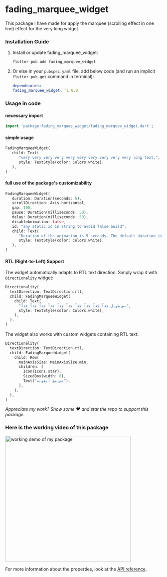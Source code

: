# fading_marquee_widget

This package I have made for apply the marquee (scrolling effect in one line) effect for the very long widget.

### Installation Guide

1. Install or update fading_marquee_widget:
   ```shell 
   flutter pub add fading_marquee_widget
   ```
2. Or else in your `pubspec.yaml` file, add below code (and run an implicit `flutter pub get`
   command in terminal):
   ```yaml
   dependencies:
   fading_marquee_widget: ^1.0.0
   ```

### Usage in code

#### necessary import

```dart
import 'package:fading_marquee_widget/fading_marquee_widget.dart';
```

#### simple usage

```dart
FadingMarqueeWidget(
   child: Text(
      "very very very very very very very very very very long text.",
      style: TextStyle(color: Colors.white),
   ),
)
```

#### full use of the package's customizability

```dart
FadingMarqueeWidget(
   duration: Duration(seconds: 5),
   scrollDirection: Axis.horizontal,
   gap: 100,
   pause: Duration(milliseconds: 50),
   delay: Duration(milliseconds: 50),
   disableAnimation: false,
   id: "any static id in string to avoid false build",
   child: Text(
      "Duration of the animation is 5 seconds. The default duration is 10 seconds. very very very very very very very very very very long text.",
      style: TextStyle(color: Colors.white),
   ),
)
```

#### RTL (Right-to-Left) Support

The widget automatically adapts to RTL text direction. Simply wrap it with `Directionality` widget:

```dart
Directionality(
  textDirection: TextDirection.rtl,
  child: FadingMarqueeWidget(
    child: Text(
      "نص طويل جداً جداً جداً جداً جداً جداً جداً جداً جداً جداً",
      style: TextStyle(color: Colors.white),
    ),
  ),
)
```

The widget also works with custom widgets containing RTL text:

```dart
Directionality(
  textDirection: TextDirection.rtl,
  child: FadingMarqueeWidget(
    child: Row(
      mainAxisSize: MainAxisSize.min,
      children: [
        Icon(Icons.star),
        SizedBox(width: 8),
        Text("نص مع أيقونة"),
      ],
    ),
  ),
)
```
_Appreciate my work? Show some ❤️ and star the repo to support this package._

### Here is the working video of this package

<img src="https://github.com/pratikPSB/fading_marquee_widget/blob/master/fading_marquee_widget_demo.gif?raw=true" height="400"  alt="working demo of my package"/>

For more information about the properties, look at the [API reference](https://pub.dev/documentation/fading_marquee_widget/latest/).